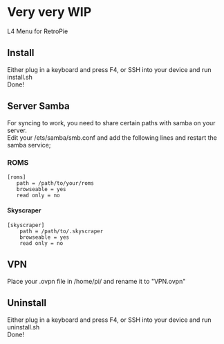# Very very WIP

L4 Menu for RetroPie

## Install
Either plug in a keyboard and press F4, or SSH into your device and run install.sh  
Done!

## Server Samba
For syncing to work, you need to share certain paths with samba on your server.  
Edit your /ets/samba/smb.conf and add the following lines and restart the samba service;

### ROMS
```
[roms]
   path = /path/to/your/roms
   browseable = yes
   read only = no
```

#### Skyscraper
```
[skyscraper]
    path = /path/to/.skyscraper
    browseable = yes
    read only = no
```

## VPN
Place your .ovpn file in /home/pi/ and rename it to "VPN.ovpn"

## Uninstall
Either plug in a keyboard and press F4, or SSH into your device and run uninstall.sh  
Done!
